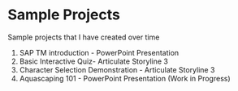 # Sample Projects
Sample projects that I have created over time
1. SAP TM introduction - PowerPoint Presentation
2. Basic Interactive Quiz- Articulate Storyline 3
3. Character Selection Demonstration - Articulate Storyline 3
4. Aquascaping 101 - PowerPoint Presentation (Work in Progress)
